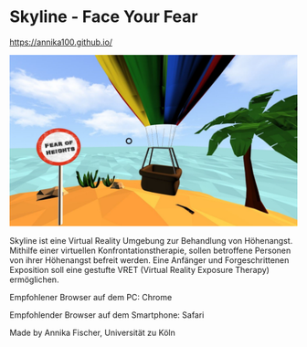 # Skyline - Face Your Fear

https://annika100.github.io/ 

![Alt text](screenshots/island_github.jpg?raw=true "island1")

Skyline ist eine Virtual Reality Umgebung zur Behandlung von Höhenangst. Mithilfe einer virtuellen Konfrontationstherapie, sollen betroffene Personen von ihrer Höhenangst befreit werden. 
Eine Anfänger und Forgeschrittenen Exposition soll eine gestufte VRET (Virtual Reality Exposure Therapy) ermöglichen.


Empfohlener Browser auf dem PC: Chrome

Empfohlender Browser auf dem Smartphone: Safari


Made by Annika Fischer, Universität zu Köln

